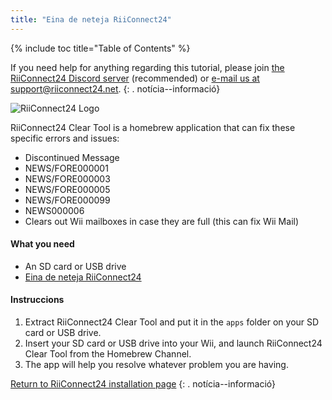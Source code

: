 ```yaml
---
title: "Eina de neteja RiiConnect24"
---
```


{% include toc title="Table of Contents" %}

If you need help for anything regarding this tutorial, please join [the RiiConnect24 Discord server](https://discord.gg/rc24) (recommended) or [e-mail us at support@riiconnect24.net](mailto:support@riiconnect24.net).
{: . notícia--informació}

![RiiConnect24 Logo](/images/WiiRC24Logo.jpg)

RiiConnect24 Clear Tool is a homebrew application that can fix these specific errors and issues:

+ Discontinued Message
+ NEWS/FORE000001
+ NEWS/FORE000003
+ NEWS/FORE000005
+ NEWS/FORE000099
+ NEWS000006
+ Clears out Wii mailboxes in case they are full (this can fix Wii Mail)

#### What you need
* An SD card or USB drive
* [Eina de neteja RiiConnect24](https://oscwii.org/library/app/RC24-Clear-Tool)

#### Instruccions

1. Extract RiiConnect24 Clear Tool and put it in the `apps` folder on your SD card or USB drive.
2. Insert your SD card or USB drive into your Wii, and launch RiiConnect24 Clear Tool from the Homebrew Channel.
3. The app will help you resolve whatever problem you are having.

[Return to RiiConnect24 installation page](riiconnect24)
{: . notícia--informació}
